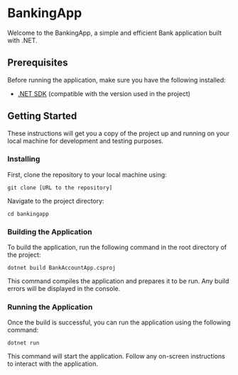 # BankingApp
Welcome to the BankingApp, a simple and efficient Bank application built with .NET.

## Prerequisites

Before running the application, make sure you have the following installed:
- [.NET SDK](https://dotnet.microsoft.com/download) (compatible with the version used in the project)


## Getting Started

These instructions will get you a copy of the project up and running on your local machine for development and testing purposes.

### Installing

First, clone the repository to your local machine using:
```
git clone [URL to the repository]
```

Navigate to the project directory:
```
cd bankingapp
```

### Building the Application

To build the application, run the following command in the root directory of the project:
```
dotnet build BankAccountApp.csproj
```

This command compiles the application and prepares it to be run. Any build errors will be displayed in the console.

### Running the Application

Once the build is successful, you can run the application using the following command:
```
dotnet run
```
This command will start the application. Follow any on-screen instructions to interact with the application.
